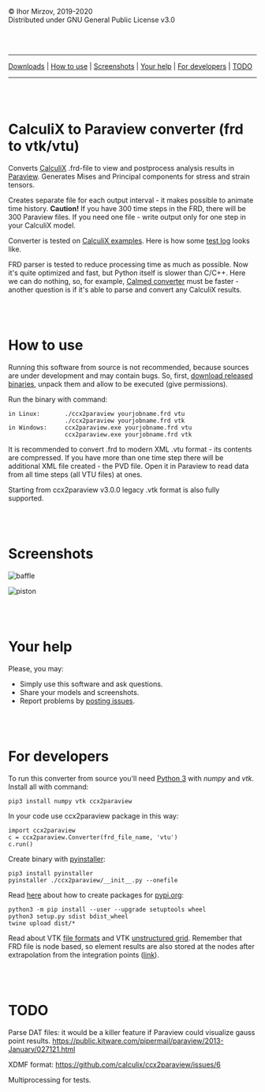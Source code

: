 © Ihor Mirzov, 2019-2020  
Distributed under GNU General Public License v3.0

<br/><br/>



---

[Downloads](https://github.com/calculix/ccx2paraview/releases) |
[How to use](#how-to-use) |
[Screenshots](#screenshots) |
[Your help](#your-help) |
[For developers](#for-developers) |
[TODO](#todo)

---

<br/><br/>



# CalculiX to Paraview converter (frd to vtk/vtu)

Converts [CalculiX](http://www.dhondt.de/) .frd-file to view and postprocess analysis results in [Paraview](https://www.paraview.org/). Generates Mises and Principal components for stress and strain tensors.

Creates separate file for each output interval - it makes possible to animate time history. **Caution!** If you have 300 time steps in the FRD, there will be 300 Paraview files. If you need one file - write output only for one step in your CalculiX model.

Converter is tested on [CalculiX examples](https://github.com/calculix/examples). Here is how some [test log](https://github.com/calculix/ccx2paraview/blob/master/tests/test.log) looks like.

FRD parser is tested to reduce processing time as much as possible. Now it's quite optimized and fast, but Python itself is slower than C/C++. Here we can do nothing, so, for example, [Calmed converter](https://www.salome-platform.org/forum/forum_12/126338563) must be faster - another question is if it's able to parse and convert any CalculiX results.

<br/><br/>



# How to use

Running this software from source is not recommended, because sources are under development and may contain bugs. So, first, [download released binaries](https://github.com/calculix/ccx2paraview/releases), unpack them and allow to be executed (give permissions).

Run the binary with command:

    in Linux:       ./ccx2paraview yourjobname.frd vtu
                    ./ccx2paraview yourjobname.frd vtk
    in Windows:     ccx2paraview.exe yourjobname.frd vtu
                    ccx2paraview.exe yourjobname.frd vtk

It is recommended to convert .frd to modern XML .vtu format - its contents are compressed. If you have more than one time step there will be additional XML file created - the PVD file. Open it in Paraview to read data from all time steps (all VTU files) at ones.

Starting from ccx2paraview v3.0.0 legacy .vtk format is also fully supported.

<br/><br/>



# Screenshots

![baffle](https://github.com/calculix/ccx2paraview/blob/master/img_baffle.png "baffle")

![piston](https://github.com/calculix/ccx2paraview/blob/master/img_piston.png "piston")

<br/><br/>



# Your help

Please, you may:

- Simply use this software and ask questions.
- Share your models and screenshots.
- Report problems by [posting issues](https://github.com/calculix/ccx2paraview/issues).

<br/><br/>



# For developers

To run this converter from source you'll need [Python 3](https://www.python.org/downloads/) with *numpy* and *vtk*. Install all with command:

    pip3 install numpy vtk ccx2paraview

In your code use ccx2paraview package in this way:

    import ccx2paraview
    c = ccx2paraview.Converter(frd_file_name, 'vtu')
    c.run()

Create binary with [pyinstaller](https://www.pyinstaller.org/):

    pip3 install pyinstaller
    pyinstaller ./ccx2paraview/__init__.py --onefile

Read [here](https://packaging.python.org/tutorials/packaging-projects/) about how to create packages for [pypi.org](https://pypi.org/):

    python3 -m pip install --user --upgrade setuptools wheel
    python3 setup.py sdist bdist_wheel
    twine upload dist/*

Read about VTK [file formats](https://vtk.org/wp-content/uploads/2015/04/file-formats.pdf) and VTK [unstructured grid](https://lorensen.github.io/VTKExamples/site/VTKFileFormats/#unstructuredgrid). Remember that FRD file is node based, so element results are also stored at the nodes after extrapolation from the integration points ([link](http://www.dhondt.de/ccx_2.15.pdf)).

<br/><br/>



# TODO

Parse DAT files: it would be a killer feature if Paraview could visualize gauss point results.
https://public.kitware.com/pipermail/paraview/2013-January/027121.html


XDMF format: https://github.com/calculix/ccx2paraview/issues/6

Multiprocessing for tests.
